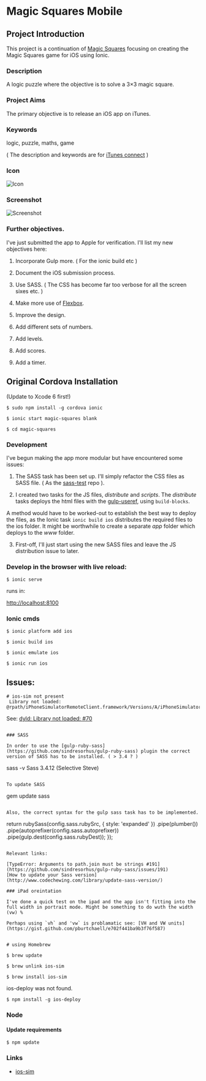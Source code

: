 # Magic Squares Mobile

## Project Introduction

This project is a continuation of [Magic Squares](https://github.com/russellf9/magic-squares) focusing on creating the Magic Squares game for iOS using Ionic.

### Description

A logic puzzle where the objective is to solve a 3×3 magic square.

### Project Aims

The primary objective is to release an iOS app on iTunes.


### Keywords

logic, puzzle, maths, game

( The description and keywords are for [iTunes connect](itunesconnect.apple.com) )


### Icon


![Icon](/design/Icon-72@2x.jpg?raw=true "Magic Squares Icon")

### Screenshot

![Screenshot](/design/screenshot-640x1096.jpg?raw=true "Magic Squares Screenshot")


### Further objectives.

I've just submitted the app to Apple for verification. I'll list my new objectives here:

1. Incorporate Gulp more. ( For the ionic build etc )

2. Document the iOS submission process.

3. Use SASS. ( The CSS has become far too verbose for all the screen sixes etc. )

4. Make more use of [Flexbox](http://www.sketchingwithcss.com/samplechapter/cheatsheet.html).

5. Improve the design.

6. Add different sets of numbers.

7. Add levels.

8. Add scores.

9. Add a timer.


## Original Cordova Installation

(Update to Xcode 6 first!)

```
$ sudo npm install -g cordova ionic

$ ionic start magic-squares blank

$ cd magic-squares

```


### Development

I've begun making the app more modular but have encountered some issues:

1. The SASS task has been set up. I'll simply refactor the CSS files as SASS file. ( As the [sass-test](https://github.com/russellf9/sass-test) repo ).

2. I created two tasks for the JS files, _distribute_ and _scripts_. The _distribute_ tasks deploys the html files with the [gulp-useref](https://www.npmjs.com/package/gulp-useref), using `build-blocks`.

A method would have to be worked-out to establish the best way to deploy the files, as the Ionic task `ionic build ios` distributes the required files to the ios folder. It might be worthwhile to create a separate _app_ folder which deploys to the _www_ folder.

3. First-off, I'll just start using the new SASS files and leave the JS distribution issue to later.


### Develop in the browser with live reload:

```
$ ionic serve
```

runs in:

[http://localhost:8100](http://localhost:8100/#/)



### Ionic cmds

```
$ ionic platform add ios

$ ionic build ios

$ ionic emulate ios

$ ionic run ios

```

## Issues:

```
# ios-sim not present
 Library not loaded: @rpath/iPhoneSimulatorRemoteClient.framework/Versions/A/iPhoneSimulatorRemoteClient
```

See: [dyld: Library not loaded: #70](https://github.com/phonegap/ios-sim/issues/70)


```

### SASS

In order to use the [gulp-ruby-sass](https://github.com/sindresorhus/gulp-ruby-sass) plugin the correct version of SASS has to be installed. ( > 3.4 ? )

```
sass -v
Sass 3.4.12 (Selective Steve)
```

To update SASS

```
gem update sass
```

Also, the correct syntax for the gulp sass task has to be implemented.

```
return rubySass(config.sass.rubySrc, { style: 'expanded' })
    .pipe(plumber())
    .pipe(autoprefixer(config.sass.autoprefixer))
    .pipe(gulp.dest(config.sass.rubyDest));
});

```

Relevant links:

[TypeError: Arguments to path.join must be strings #191](https://github.com/sindresorhus/gulp-ruby-sass/issues/191)
[How to update your Sass version](http://www.codechewing.com/library/update-sass-version/)

### iPad oreintation

I've done a quick test on the ipad and the app isn't fitting into the full width in portrait mode. Might be something to do wuth the width (vw) %

Perhaps using `vh` and 'vw` is problamatic see: [VH and VW units](https://gist.github.com/pburtchaell/e702f441ba9b3f76f587)


# using Homebrew

$ brew update

$ brew unlink ios-sim

$ brew install ios-sim
```


ios-deploy was not found.

```
$ npm install -g ios-deploy
```


### Node

#### Update requirements

```
$ npm update
```

### Links

* [ios-sim](https://github.com/phonegap/ios-sim)
